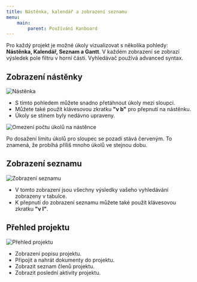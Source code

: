 ```yaml
---
title: Nástěnka, kalendář a zobrazení seznamu
menu:
    main:
        parent: Používání Kanboard
---
```


Pro každý projekt je možné úkoly vizualizovat s několika pohledy: **Nástěnka, Kalendář, Seznam a Gantt**.
V každém zobrazení se zobrazí výsledek pole filtru v horní části.
Vyhledávač používá advanced syntax.

Zobrazení nástěnky
------------------

![Nástěnka](/images/v1/board-view.png)

- S tímto pohledem můžete snadno přetáhnout úkoly mezi sloupci.
- Můžete také použít klávesovou zkratku **"v b"** pro přepnutí na nástěnku.
- Úkoly se stínem byly nedávno upraveny.

![Omezení počtu úkolů na nástěnce](/images/v1/board-task-limit.png)

Po dosažení limitu úkolů pro sloupec se pozadí stává červeným. To znamená, že probíhá příliš mnoho úkolů ve stejnou dobu.

Zobrazení seznamu
-----------------

![Zobrazení seznamu](/images/v1/list-view.png)

- V tomto zobrazení jsou všechny výsledky vašeho vyhledávání zobrazeny v tabulce.
- K přepnutí do zobrazení seznamu můžete také použít klávesovou zkratku **"v l"**.

Přehled projektu
----------------

![Přehled projektu](/images/v1/project-view.png)

- Zobrazení popisu projektu.
- Připojit a nahrát dokumenty do projektu.
- Zobrazit seznam členů projektu.
- Zobrazit poslední aktivity projektu.
